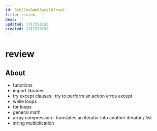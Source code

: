 ```yaml
---
id: 56m27nr84m65woe18frwv0
title: review
desc: ''
updated: 1717250195
created: 1717250195
---
```

# review

## About

- functions
- import libraries
- try except clauses : try to perform an action erros except
- while loops
- for loops
- general math
- array compression : translates an iterator into another iterator / list
- string multiplication
